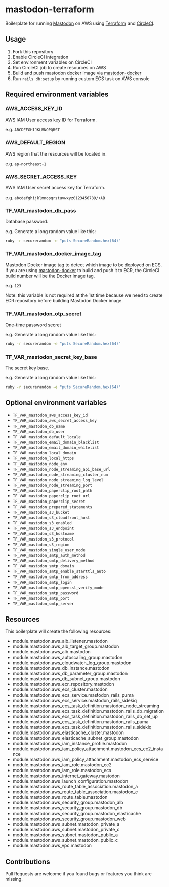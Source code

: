 # mastodon-terraform

Boilerplate for running [Mastodon](https://github.com/tootsuite/mastodon) on AWS using [Terraform](https://github.com/hashicorp/terraform) and [CircleCI](http://circleci.com/).

## Usage

1. Fork this repository
1. Enable CircleCI integration
1. Set environment variables on CircleCI
1. Run CircleCI job to create resources on AWS
1. Build and push mastodon docker image via [mastodon-docker](https://github.com/r7kamura/mastodon-docker)
1. Run `rails db:setup` by running custom ECS task on AWS console

## Required environment variables

### AWS_ACCESS_KEY_ID

AWS IAM User access key ID for Terraform.

e.g. `ABCDEFGHIJKLMNOPQRST`

### AWS_DEFAULT_REGION

AWS region that the resources will be located in.

e.g. `ap-northeast-1`

### AWS_SECRET_ACCESS_KEY

AWS IAM User secret access key for Terraform.

e.g. `abcdefghijklmnopqrstuvwxyz0123456789/+AB`

### TF_VAR_mastodon_db_pass

Database password.

e.g. Generate a long random value like this:

```bash
ruby -r securerandom -e "puts SecureRandom.hex(64)"
```

### TF_VAR_mastodon_docker_image_tag

Mastodon Docker image tag to detect which image to be deployed on ECS.
If you are using [mastodon-docker](https://github.com/r7kamura/mastodon-docker) to build and push it to ECR,
the CircleCI build number will be the Docker image tag.

e.g. `123`

Note: this variable is not required at the 1st time because we need to create ECR repository before building Mastodon Docker image.

### TF_VAR_mastodon_otp_secret

One-time password secret

e.g. Generate a long random value like this:

```bash
ruby -r securerandom -e "puts SecureRandom.hex(64)"
```

### TF_VAR_mastodon_secret_key_base

The secret key base.

e.g. Generate a long random value like this:

```bash
ruby -r securerandom -e "puts SecureRandom.hex(64)"
```

## Optional environment variables

- `TF_VAR_mastodon_aws_access_key_id`
- `TF_VAR_mastodon_aws_secret_access_key`
- `TF_VAR_mastodon_db_name`
- `TF_VAR_mastodon_db_user`
- `TF_VAR_mastodon_default_locale`
- `TF_VAR_mastodon_email_domain_blacklist`
- `TF_VAR_mastodon_email_domain_whitelist`
- `TF_VAR_mastodon_local_domain`
- `TF_VAR_mastodon_local_https`
- `TF_VAR_mastodon_node_env`
- `TF_VAR_mastodon_node_streaming_api_base_url`
- `TF_VAR_mastodon_node_streaming_cluster_num`
- `TF_VAR_mastodon_node_streaming_log_level`
- `TF_VAR_mastodon_node_streaming_port`
- `TF_VAR_mastodon_paperclip_root_path`
- `TF_VAR_mastodon_paperclip_root_url`
- `TF_VAR_mastodon_paperclip_secret`
- `TF_VAR_mastodon_prepared_statements`
- `TF_VAR_mastodon_s3_bucket`
- `TF_VAR_mastodon_s3_cloudfront_host`
- `TF_VAR_mastodon_s3_enabled`
- `TF_VAR_mastodon_s3_endpoint`
- `TF_VAR_mastodon_s3_hostname`
- `TF_VAR_mastodon_s3_protocol`
- `TF_VAR_mastodon_s3_region`
- `TF_VAR_mastodon_single_user_mode`
- `TF_VAR_mastodon_smtp_auth_method`
- `TF_VAR_mastodon_smtp_delivery_method`
- `TF_VAR_mastodon_smtp_domain`
- `TF_VAR_mastodon_smtp_enable_starttls_auto`
- `TF_VAR_mastodon_smtp_from_address`
- `TF_VAR_mastodon_smtp_login`
- `TF_VAR_mastodon_smtp_openssl_verify_mode`
- `TF_VAR_mastodon_smtp_password`
- `TF_VAR_mastodon_smtp_port`
- `TF_VAR_mastodon_smtp_server`

## Resources

This boilerplate will create the following resources:

- module.mastodon.aws_alb_listener.mastodon
- module.mastodon.aws_alb_target_group.mastodon
- module.mastodon.aws_alb.mastodon
- module.mastodon.aws_autoscaling_group.mastodon
- module.mastodon.aws_cloudwatch_log_group.mastodon
- module.mastodon.aws_db_instance.mastodon
- module.mastodon.aws_db_parameter_group.mastodon
- module.mastodon.aws_db_subnet_group.mastodon
- module.mastodon.aws_ecr_repository.mastodon
- module.mastodon.aws_ecs_cluster.mastodon
- module.mastodon.aws_ecs_service.mastodon_rails_puma
- module.mastodon.aws_ecs_service.mastodon_rails_sidekiq
- module.mastodon.aws_ecs_task_definition.mastodon_node_streaming
- module.mastodon.aws_ecs_task_definition.mastodon_rails_db_migration
- module.mastodon.aws_ecs_task_definition.mastodon_rails_db_set_up
- module.mastodon.aws_ecs_task_definition.mastodon_rails_puma
- module.mastodon.aws_ecs_task_definition.mastodon_rails_sidekiq
- module.mastodon.aws_elasticache_cluster.mastodon
- module.mastodon.aws_elasticache_subnet_group.mastodon
- module.mastodon.aws_iam_instance_profile.mastodon
- module.mastodon.aws_iam_policy_attachment.mastodon_ecs_ec2_instance
- module.mastodon.aws_iam_policy_attachment.mastodon_ecs_service
- module.mastodon.aws_iam_role.mastodon_ec2
- module.mastodon.aws_iam_role.mastodon_ecs
- module.mastodon.aws_internet_gateway.mastodon
- module.mastodon.aws_launch_configuration.mastodon
- module.mastodon.aws_route_table_association.mastodon_a
- module.mastodon.aws_route_table_association.mastodon_c
- module.mastodon.aws_route_table.mastodon
- module.mastodon.aws_security_group.mastodon_alb
- module.mastodon.aws_security_group.mastodon_db
- module.mastodon.aws_security_group.mastodon_elasticache
- module.mastodon.aws_security_group.mastodon_web
- module.mastodon.aws_subnet.mastodon_private_a
- module.mastodon.aws_subnet.mastodon_private_c
- module.mastodon.aws_subnet.mastodon_public_a
- module.mastodon.aws_subnet.mastodon_public_c
- module.mastodon.aws_vpc.mastodon

## Contributions

Pull Requests are welcome if you found bugs or features you think are missing.
